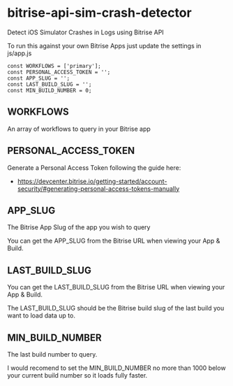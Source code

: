 # bitrise-api-sim-crash-detector
Detect iOS Simulator Crashes in Logs using Bitrise API

To run this against your own Bitrise Apps just update the settings in js/app.js

```
const WORKFLOWS = ['primary'];
const PERSONAL_ACCESS_TOKEN = '';
const APP_SLUG = '';
const LAST_BUILD_SLUG = '';
const MIN_BUILD_NUMBER = 0;
```

## WORKFLOWS

An array of workflows to query in your Bitrise app

## PERSONAL_ACCESS_TOKEN

Generate a Personal Access Token following the guide here:

- https://devcenter.bitrise.io/getting-started/account-security/#generating-personal-access-tokens-manually

## APP_SLUG

The Bitrise App Slug of the app you wish to query

You can get the APP_SLUG from the Bitrise URL when viewing your App & Build.

## LAST_BUILD_SLUG

You can get the LAST_BUILD_SLUG from the Bitrise URL when viewing your App & Build.

The LAST_BUILD_SLUG should be the Bitrise build slug of the last build you want to load data up to.

## MIN_BUILD_NUMBER

The last build number to query.

I would recomend to set the MIN_BUILD_NUMBER no more than 1000 below your current build number so it loads fully faster.

